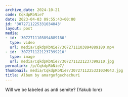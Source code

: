 ```yaml
---
archive_date: 2024-10-21
code: CqkdpRbNie7
date: 2023-04-03 09:55:43+00:00
id: '3072711225331034043'
layout: post
media:
- id: '3072711103894889180'
  type: video
  url: media/CqkdpRbNie7/3072711103894889180.mp4
- id: '3072711221237399210'
  type: image
  url: media/CqkdpRbNie7/3072711221237399210.jpg
permalink: /p/CqkdpRbNie7/
thumbnail: media/CqkdpRbNie7/3072711225331034043.jpg
title: Album by amargofgechechuri
---
```


Will we be labeled as anti semite? (Yakub lore)